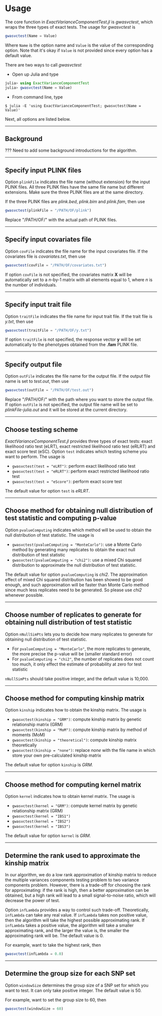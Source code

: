 # Usage

The core function in *ExactVarianceComponentTest.jl* is *gwasvctest*, which wraps the three types of exact tests. The usage for *gwasvctest* is

```julia
gwasvctest(Name = Value)
```

Where `Name` is the option name and `Value` is the value of the corresponding option. Note that it's okay if `Value` is not provided since every option has a default value.

There are two ways to call *gwasvctest*

* Open up Julia and type

```julia
julia> using ExactVarianceComponentTest
julia> gwasvctest(Name = Value)
```

* From command line, type

```
$ julia -E 'using ExactVarianceComponentTest; gwasvctest(Name = Value)'
```

Next, all options are listed below.

---
## Background

??? Need to add some background introductions for the algorithm.

---
## Specify input PLINK files

Option `plinkFile` indicates the file name (without extension) for the input PLINK files. All three PLINK files have the same file name but different extensions. Make sure the three PLINK files are at the same directory.

If the three PLINK files are *plink.bed*, *plink.bim* and *plink.fam*, then use

```julia
gwasvctest(plinkFile = "/PATH/OF/plink")
```

Replace "/PATH/OF/" with the actual path of PLINK files.

---
## Specify input covariates file

Option `covFile` indicates the file name for the input covariates file. If the covariates file is *covariates.txt*, then use

```julia
gwasvctest(covFile = "/PATH/OF/covariates.txt")
```

If option `covFile` is not specified, the covariates matrix **X** will be automatically set to a *n*-by-1 matrix with all elements equal to 1, where *n* is the number of individuals.

---
## Specify input trait file

Option `traitFile` indicates the file name for input trait file. If the trait file is *y.txt*, then use

```julia
gwasvctest(traitFile = "/PATH/OF/y.txt")
```

If option `traitFile` is not specified, the response vector **y** will be set automatically to the phenotypes obtained from the **.fam** PLINK file.

---
## Specify output file

Option `outFile` indicates the file name for the output file. If the output file name is set to *test.out*, then use

```julia
gwasvctest(outFile = "/PATH/OF/test.out")
```

Replace "/PATH/OF/" with the path where you want to store the output file. If option `outFile` is not specified, the output file name will be set to *plinkFile-julia.out* and it will be stored at the current directory.

---
## Choose testing scheme

*ExactVarianceComponentTest.jl* provides three types of exact tests: exact likelihood ratio test (eLRT), exact restricted likelihood ratio test (eRLRT) and exact score test (eSC). Option `test` indicates which testing scheme you want to perform. The usage is

* `gwasvctest(test = "eLRT")`: perform exact likelihood ratio test
* `gwasvctest(test = "eRLRT")`: perform exact restricted likelihood ratio test
* `gwasvctest(test = "eScore")`: perform exact score test

The default value for option `test` is *eRLRT*.

---
## Choose method for obtaining null distribution of test statistic and computing p-value

Option `pvalueComputing` indicates which method will be used to obtain the null distribution of test statistic. The usage is

* `gwasvctest(pvalueComputing = "MonteCarlo")`: use a Monte Carlo method by generating many replicates to obtain the exact null distribution of test statistic
* `gwasvctest(pvalueComputing = "chi2")`: use a mixed Chi squared distribution to approximate the null distribution of test statistic.

The default value for option `pvalueComputing` is *chi2*. The approximation effect of mixed Chi squared distribution has been showed to be good enough, and such approximation will be faster than Monte Carlo method since much less replicates need to be generated. So please use *chi2* whenever possible.

---
## Choose number of replicates to generate for obtaining null distribution of test statistic

Option `nNullSimPts` lets you to decide how many replicates to generate for obtaining null distribution of test statistic.

* For `pvalueComputing = "MonteCarlo"`, the more replicates to generate, the more precise the p-value will be (smaller standard error)
* For `pvalueComputing = "chi2"`, the number of replicates does not count too much, it only effect the estimate of probability at zero for test statistic

`nNullSimPts` should take positive integer, and the default value is 10,000.

---
## Choose method for computing kinship matrix

Option `kinship` indicates how to obtain the kinship matrix. The usage is

* `gwasvctest(kinship = "GRM")`: compute kinship matrix by genetic relationship matrix (GRM)
* `gwasvctest(kinship = "MoM")`: compute kinship matrix by method of moments (MoM)
* `gwasvctest(kinship = "theoretical")`: compute kinship matrix theoretically
* `gwasvctest(kinship = "none")`: replace *none* with the file name in which store your own pre-calculated kinship matrix

The default value for option `kinship` is *GRM*.

---
## Choose method for computing kernel matrix

Option `kernel` indicates how to obtain kernel matrix. The usage is

* `gwasvctest(kernel = "GRM")`: compute kernel matrix by genetic relationship matrix (GRM)
* `gwasvctest(kernel = "IBS1")`
* `gwasvctest(kernel = "IBS2")`
* `gwasvctest(kernel = "IBS3")`

The default value for option `kernel` is *GRM*.

---
## Determine the rank used to approximate the kinship matrix

In our algorithm, we do a low rank approximation of kinship matrix to reduce the multiple variances components testing problem to two variance components problem. However, there is a trade-off for choosing the rank for approximating: if the rank is high, then a better approximation can be obtained, but a high rank will lead to a small signal-to-noise ratio, which will decrease the power of test.

Option `infLambda` provides a way to control such trade-off. Theoretically, `infLambda` can take any real value. If `infLambda` takes non positive value, then the algorithm will take the highest possible approximating rank. If `infLambda` takes a positive value, the algorithm will take a smaller approximating rank, and the larger the value is, the smaller the approximating rank will be. The default value is 0.

For example, want to take the highest rank, then

```julia
gwasvctest(infLambda = 0.0)
```

---
## Determine the group size for each SNP set

Option `windowSize` determines the group size of a SNP set for which you want to test. It can only take positive integer. The default value is 50.

For example, want to set the group size to 60, then

```julia
gwasvctest(windowSize = 60)
```